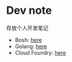 # Dev note

存放个人开发笔记

- Bosh: [here](bosh/Bosh.md)
- Golang: [here](golang/Golang.md)
- Cloud Foundry: [here](cloud-foundry/Cloud-foundry.md)
